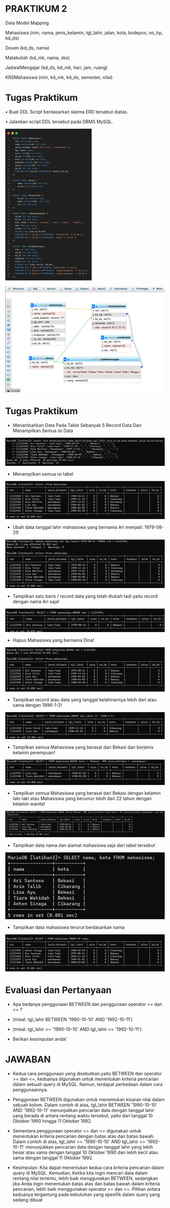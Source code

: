 # PRAKTIKUM 2

Data Model Mapping

Mahasiswa (nim, nama, jenis_kelamin, tgl_lahir, jalan, kota, kodepos, no_hp, kd_ds)

Dosen (kd_ds, nama)

Matakuliah (kd_mk, nama, sks)

JadwalMengajar (kd_ds, kd_mk, hari, jam, ruang)

KRSMahasiswa (nim, kd_mk, kd_ds, semester, nilai)

# Tugas Praktikum

• Buat DDL Script berdasarkan skema ERD tersebut diatas.

• Jalankan script DDL tersebut pada DBMS MySQL.


![gambar1](gambar/gambargg2.png)


![gambar1](gambar/gambargg.png)




# Tugas Praktikum

- Menambahkan Data Pada Table Sebanyak 5 Record Data Dan Menampilkan Semua isi Data

![gambar1](gambar/gg2.png)

- Menampilkan semua isi tabel

![gambar1](gambar/gg3.png)

- Ubah data tanggal lahir mahasiswa yang bernama Ari menjadi: 1979-08-31!

![gambar1](gambar/gg4.png)


- Tampilkan satu baris / record data yang telah diubah tadi yaitu record dengan nama Ari saja!

![gambar1](gambar/gg5.png)

- Hapus Mahasiswa yang bernama Dina!

![gambar1](gambar/gg6.png)

- Tampilkan record atau data yang tanggal kelahirannya lebih dari atau sama dengan 1996-1-2!

![gambar1](gambar/gg7.png)

- Tampilkan semua Mahasiswa yang berasal dari Bekasi dan berjenis kelamin perempuan!

![gambar1](gambar/gg8.png)

- Tampilkan semua Mahasiswa yang berasal dari Bekasi dengan kelamin laki-laki atau
Mahasiswa yang berumur lebih dari 22 tahun dengan kelamin wanita!

![gambar1](gambar/gg9.png)

- Tampilkan data nama dan alamat mahasiswa saja dari tabel tersebut

![gambar1](gambar/gg10.png)

- Tampilkan data mahasiswa terurut berdasarkan nama

![gambar1](gambar/gg11.png)


# Evaluasi dan Pertanyaan

-  Apa bedanya penggunaan BETWEEN dan penggunaan operator >= dan <= ?

-  (misal: tgl_lahir BETWEEN '1990-10-10' AND '1992-10-11')

- (misal: tgl_lahir >= '1990-10-10' AND tgl_lahir <= '1992-10-11')

- Berikan kesimpulan anda!

# JAWABAN

- Kedua cara penggunaan yang disebutkan yaitu BETWEEN dan operator >= dan <=, keduanya 
digunakan untuk menentukan kriteria pencarian dalam sebuah query di MySQL. Namun, 
terdapat perbedaan dalam cara penggunaannya.

- Penggunaan BETWEEN digunakan untuk menentukan kisaran nilai dalam sebuah kolom. 
Dalam contoh di atas, tgl_lahir BETWEEN '1990-10-10' AND '1992-10-11' menunjukkan 
pencarian data dengan tanggal lahir yang berada di antara rentang waktu tersebut, yaitu dari 
tanggal 10 Oktober 1990 hingga 11 Oktober 1992.

- Sementara penggunaan operator >= dan <= digunakan untuk menentukan kriteria pencarian 
dengan batas atas dan batas bawah. Dalam contoh di atas, tgl_lahir >= '1990-10-10' AND 
tgl_lahir <= '1992-10-11' menunjukkan pencarian data dengan tanggal lahir yang lebih besar 
atau sama dengan tanggal 10 Oktober 1990 dan lebih kecil atau sama dengan tanggal 11 Oktober 
  1992.

- Kesimpulan: Kita dapat menentukan kedua cara kriteria pencarian dalam query di MySQL.
Kemudian, Ketika kita ingin mencari data dalam rentang nilai tertentu, lebih baik menggunakan
BETWEEN, sedangkan jika Anda ingin menentukan batas atas dan batas bawah dalam kriteria
pencarian, lebih baik menggunakan operator >= dan <=. Pilihan antara keduanya tergantung pada 
kebutuhan yang spesifik dalam query yang sedang dibuat
